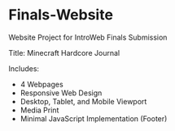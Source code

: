 # Finals-Website
Website Project for IntroWeb Finals Submission  
  
Title: Minecraft Hardcore Journal  
  
Includes:
- 4 Webpages
- Responsive Web Design
- Desktop, Tablet, and Mobile Viewport
- Media Print
- Minimal JavaScript Implementation (Footer)
